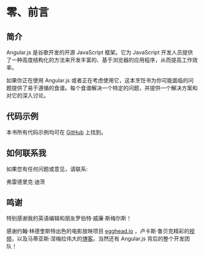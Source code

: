 # 零、前言

## 简介

Angular.js 是谷歌开发的开源 JavaScript 框架。它为 JavaScript 开发人员提供了一种高度结构化的方法来开发丰富的、基于浏览器的应用程序，从而提高工作效率。

如果你正在使用 Angular.js 或者正在考虑使用它，这本烹饪书为你可能面临的问题提供了易于遵循的食谱。每个食谱解决一个特定的问题，并提供一个解决方案和对它的深入讨论。

## 代码示例

本书所有代码示例均可在 [GitHub](http://github.com/fdietz/recipes-with-angular-js-examples) 上找到。

## 如何联系我

如果您有任何问题或意见，请联系:

弗雷德里克·迪茨

## 鸣谢

特别感谢我的英语编辑和朋友罗伯特·威廉·斯梅尔斯！

感谢约翰·林德奎斯特出色的电影放映项目 [egghead.io](https://egghead.io/) ，卢卡斯·鲁贝克精彩的[视频](http://www.youtube.com/user/simpulton/videos?flow=grid&view=0)，以及马蒂亚斯·涅梅拉伟大的[博客](http://www.yearofmoo.com/)。当然还有 Angular.js 背后的整个开发团队！